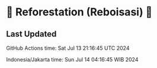 
# 🌳 Reforestation (Reboisasi) 🌲

## Last Updated

GitHub Actions time: Sat Jul 13 21:16:45 UTC 2024

Indonesia/Jakarta time: Sun Jul 14 04:16:45 WIB 2024
